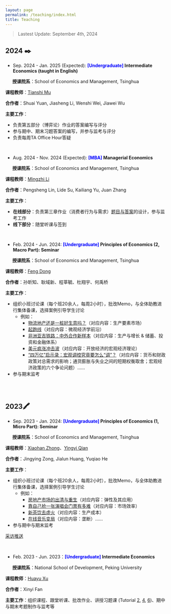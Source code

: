 ```yaml
---
layout: page
permalink: /teaching/index.html
title: Teaching
---
```

> Lastest Update:  September 4th, 2024

<!--   [中文版本 (Chinese Version)](https://charlie-pku.github.io/file/awards-zh/) -->

## **2024** ✒️



- Sep. 2024 - Jan. 2025 (Expected): **<font color='blue'>[Undergraduate] </font> Intermediate Economics (taught in English)**

&#8194; &#8194; **授课院系**：School of Economics and Management, Tsinghua

**课程教师**：[Tianshi Mu](https://tianshimu.netlify.app/)

**合作者**：Shuai Yuan, Jiasheng Li, Wenshi Wei, Jiawei Wu

**主要工作**：

- 负责第五部分（博弈论）作业的答案编写与评分
- 参与期中、期末习题答案的编写，并参与监考与评分
- 负责每周TA Office Hour答疑

<br>

- Aug. 2024 - Nov. 2024 (Expected): **<font color='blue'>[MBA] </font> Managerial Economics**

&#8194; &#8194; **授课院系**：School of Economics and Management, Tsinghua

**课程教师**：[Mingzhi Li](https://www.sem.tsinghua.edu.cn/en/info/1215/7137.htm)

**合作者**：Pengsheng Lin, Lide Su, Kailiang Yu, Juan Zhang

**主要工作**：

- **在线部分**：负责第三章作业（消费者行为与需求）[题目与答案](https://charlie-pku.github.io/file/2024/managerial_2024.pdf)的设计，参与监考工作
- **线下部分**：随堂听课与签到

<br>

- Feb. 2024 - Jun. 2024: **<font color='blue'>[Undergraduate] </font> Principles of Economics (2, Macro Part): Seminar**

&#8194; &#8194; **授课院系**：School of Economics and Management, Tsinghua

**课程教师**：[Feng Dong](https://fengdongecon.weebly.com/)

**合作者**：孙昕知、耿域新、程莘毓、杜翔宇、何禹桥

**主要工作**：

- 组织小班讨论课（每个班20余人，每周2小时），批改Memo，与全体助教进行集体备课，选择案例引导学生讨论
  - 例如：
    - [物流地产还是一桩好生意吗？](https://charlie-pku.github.io/file/2024/discussion_logistics_2024.pdf)（对应内容：生产要素市场）
    - [起跑线](https://charlie-pku.github.io/file/2024/discussion_RCT_2024.pdf)（对应内容：微观经济学前沿）
    - [非洲亚吉铁路：中外合作新样本](https://charlie-pku.github.io/file/2024/discussion_rail_2024.pdf)（对应内容：生产与增长 & 储蓄、投资和金融体系）
    - [美元疯涨冲击波](https://charlie-pku.github.io/file/2024/discussion_dollar_2024.pdf)（对应内容：开放经济的宏观经济理论）
    - [“四万亿”启示录：宏观调控究竟要怎么“调”？](https://charlie-pku.github.io/file/2024/discussion_four_trillion_2024.pdf)（对应内容：货币和财政政策对总需求的影响；通货膨胀与失业之间的短期权衡取舍；宏观经济政策的六个争论问题）……
- 参与期末监考

<br>

<br>

## **2023**🖍️

- Sep. 2023 - Jan. 2024: **<font color='blue'>[Undergraduate] </font> Principles of Economics (1, Micro Part): Seminar**

&#8194; &#8194; **授课院系**：School of Economics and Management, Tsinghua

**课程教师**：[Xiaohan Zhong](https://www.sem.tsinghua.edu.cn/info/1206/31922.htm)、[Yingyi Qian](https://www.sem.tsinghua.edu.cn/info/1206/31907.htm)

**合作者**：Jingying Zong, Jialun Huang, Yuqiao He

**主要工作**：

- 组织小班讨论课（每个班20余人，每周2小时），批改Memo，与全体助教进行集体备课，选择案例引导学生讨论
  - 例如：
    - [房地产市场的出清与重生](https://charlie-pku.github.io/file/2023/discussion_house_2023.pdf)（对应内容：弹性及其应用）
    - [靠自己抢一张演唱会门票有多难](https://charlie-pku.github.io/file/2023/discussion_monger_2023.pdf)（对应内容：市场效率）
    - [新茶饮去虚火](https://charlie-pku.github.io/file/2023/discussion_milktea_2023.pdf)（对应内容：生产成本）
    - [在线音乐变局](https://charlie-pku.github.io/file/2023/discussion_music_2023.pdf)（对应内容：垄断）……
- 参与期中与期末监考

[采访推送](https://mp.weixin.qq.com/s/mHbSoyQ9NqxKwGm_-If5rw)

<br>


- Feb. 2023 - Jun. 2023：**<font color='blue'>[Undergraduate] </font> Intermediate Economics**

&#8194; &#8194; **授课院系**：National School of Development, Peking University

**课程教师**：[Huayu Xu](https://sites.google.com/umich.edu/huayu)

**合作者**：Xinyi Fan

**主要工作**：组织课程、跟堂听课、批改作业、讲授习题课 (Tutorial [2](https://charlie-pku.github.io/file/2023/tutorial_2_2023.pdf), [4](https://charlie-pku.github.io/file/2023/tutorial_4_2023.pdf), [6](https://charlie-pku.github.io/file/2023/tutorial_6_2023.pdf))、期中与期末考题制作与监考等